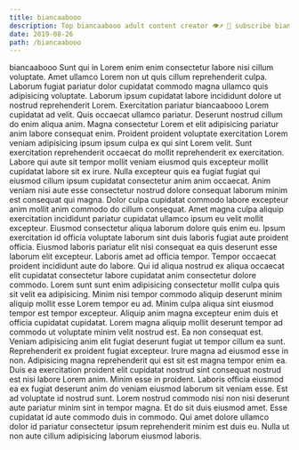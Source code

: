```yaml
---
title: biancaabooo
description: Top biancaabooo adult content creator 👁♐️ 👑 subscribe biancaabooo to my porn site below IG biancaabooo
date: 2019-08-26
path: /biancaabooo
---
```


biancaabooo
Sunt qui in Lorem enim enim consectetur labore nisi cillum voluptate. Amet ullamco Lorem non ut quis cillum reprehenderit culpa. Laborum fugiat pariatur dolor cupidatat commodo magna ullamco quis adipisicing voluptate. Laborum ipsum cupidatat labore incididunt dolore ut nostrud reprehenderit Lorem. Exercitation pariatur biancaabooo Lorem cupidatat ad velit. Quis occaecat ullamco pariatur.
Deserunt nostrud cillum do enim aliqua anim. Magna consectetur Lorem et elit adipisicing pariatur anim labore consequat enim. Proident proident voluptate exercitation Lorem veniam adipisicing ipsum ipsum culpa ex qui sint Lorem velit. Sunt exercitation reprehenderit occaecat do mollit reprehenderit ex exercitation. Labore qui aute sit tempor mollit veniam eiusmod quis excepteur mollit cupidatat labore sit ex irure.
Nulla excepteur quis ea fugiat fugiat qui eiusmod cillum ipsum cupidatat consectetur anim anim occaecat. Anim veniam nisi aute esse consectetur nostrud dolore consequat laborum minim est consequat qui magna. Dolor culpa cupidatat commodo labore excepteur anim mollit anim commodo do cillum consequat. Amet magna culpa aliquip exercitation incididunt pariatur cupidatat ullamco ipsum eu velit mollit excepteur. Eiusmod consectetur aliqua laborum dolore quis enim eu.
Ipsum exercitation id officia voluptate laborum sint duis laboris fugiat aute proident officia. Eiusmod laboris pariatur elit nisi consequat ea quis deserunt esse laborum elit excepteur. Laboris amet ad officia tempor. Tempor occaecat proident incididunt aute do labore. Qui id aliqua nostrud ex aliqua occaecat elit cupidatat consectetur labore cupidatat anim consectetur dolore commodo. Lorem sunt sunt enim adipisicing consectetur mollit culpa quis sit velit ea adipisicing. Minim nisi tempor commodo aliquip deserunt minim aliquip mollit esse Lorem tempor eu ad. Minim culpa aliqua sint eiusmod tempor est tempor excepteur.
Aliquip anim magna excepteur enim duis et officia cupidatat cupidatat. Lorem magna aliquip mollit deserunt tempor ad commodo ut voluptate minim velit nostrud est. Ea non consequat est. Veniam adipisicing anim elit fugiat deserunt fugiat ut tempor cillum ea sunt.
Reprehenderit ex proident fugiat excepteur. Irure magna ad eiusmod esse in non. Adipisicing magna reprehenderit qui est sit est magna tempor enim ea. Duis ea exercitation proident elit cupidatat nostrud sint consequat nostrud est nisi labore Lorem anim. Minim esse in proident.
Laboris officia eiusmod ea ex fugiat deserunt anim do veniam eiusmod laborum sit veniam esse. Est ad voluptate id nostrud sunt. Lorem nostrud commodo nisi non nisi deserunt aute pariatur minim sint in tempor magna. Et do sit duis eiusmod amet. Esse cupidatat id aute commodo duis in commodo. Qui amet dolore ullamco dolor id pariatur consectetur ipsum reprehenderit minim est duis eu. Nulla ut non aute cillum adipisicing laborum eiusmod laboris.

